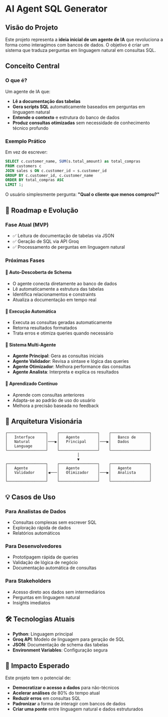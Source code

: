 # AI Agent SQL Generator

## Visão do Projeto

Este projeto representa a **ideia inicial de um agente de IA** que revoluciona a forma como interagimos com bancos de dados. O objetivo é criar um sistema que traduza perguntas em linguagem natural em consultas SQL.

## Conceito Central

### O que é?
Um agente de IA que:
- **Lê a documentação das tabelas** 
- **Gera scripts SQL** automaticamente baseados em perguntas em linguagem natural
- **Entende o contexto** e estrutura do banco de dados
- **Produz consultas otimizadas** sem necessidade de conhecimento técnico profundo

### Exemplo Prático
Em vez de escrever:
```sql
SELECT c.customer_name, SUM(s.total_amount) as total_compras
FROM customers c
JOIN sales s ON c.customer_id = s.customer_id
GROUP BY c.customer_id, c.customer_name
ORDER BY total_compras ASC
LIMIT 1;
```

O usuário simplesmente pergunta: **"Qual o cliente que menos comprou?"**

## 🔮 Roadmap e Evolução

### Fase Atual (MVP)
- ✅ Leitura de documentação de tabelas via JSON
- ✅ Geração de SQL via API Groq
- ✅ Processamento de perguntas em linguagem natural

### Próximas Fases

#### 🔄 **Auto-Descoberta de Schema**
- O agente conecta diretamente ao banco de dados
- Lê automaticamente a estrutura das tabelas
- Identifica relacionamentos e constraints
- Atualiza a documentação em tempo real

#### 🤖 **Execução Automática**
- Executa as consultas geradas automaticamente
- Retorna resultados formatados
- Trata erros e otimiza queries quando necessário

#### 👥 **Sistema Multi-Agente**
- **Agente Principal**: Gera as consultas iniciais
- **Agente Validador**: Revisa a sintaxe e lógica das queries
- **Agente Otimizador**: Melhora performance das consultas
- **Agente Analista**: Interpreta e explica os resultados

#### 🧠 **Aprendizado Contínuo**
- Aprende com consultas anteriores
- Adapta-se ao padrão de uso do usuário
- Melhora a precisão baseada no feedback

## 🎨 Arquitetura Visionária

```
┌─────────────────┐    ┌─────────────────┐    ┌─────────────────┐
│   Interface     │    │   Agente        │    │   Banco de      │
│   Natural       │───▶│   Principal     │───▶│   Dados         │
│   Language      │    │                 │    │                 │
└─────────────────┘    └─────────────────┘    └─────────────────┘
                                │
                                ▼
┌─────────────────┐    ┌─────────────────┐    ┌─────────────────┐
│   Agente        │    │   Agente        │    │   Agente        │
│   Validador     │◀───│   Otimizador    │───▶│   Analista      │
│                 │    │                 │    │                 │
└─────────────────┘    └─────────────────┘    └─────────────────┘
```

## 💡 Casos de Uso

### Para Analistas de Dados
- Consultas complexas sem escrever SQL
- Exploração rápida de dados
- Relatórios automáticos

### Para Desenvolvedores
- Prototipagem rápida de queries
- Validação de lógica de negócio
- Documentação automática de consultas

### Para Stakeholders
- Acesso direto aos dados sem intermediários
- Perguntas em linguagem natural
- Insights imediatos

## 🛠️ Tecnologias Atuais

- **Python**: Linguagem principal
- **Groq API**: Modelo de linguagem para geração de SQL
- **JSON**: Documentação de schema das tabelas
- **Environment Variables**: Configuração segura

## 🌟 Impacto Esperado

Este projeto tem o potencial de:
- **Democratizar o acesso a dados** para não-técnicos
- **Acelerar análises** de 80% do tempo atual
- **Reduzir erros** em consultas SQL
- **Padronizar** a forma de interagir com bancos de dados
- **Criar uma ponte** entre linguagem natural e dados estruturados
